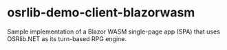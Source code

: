 # osrlib-demo-client-blazorwasm
Sample implementation of a Blazor WASM single-page app (SPA) that uses OSRlib.NET as its turn-based RPG engine.
